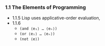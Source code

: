 ### 1.1 The Elements of Programming

- 1.1.5 Lisp uses applicative-order evaluation,
- 1.1.6
  - `(and ⟨e₁⟩ … ⟨eₙ⟩)`
  - `(or ⟨e₁⟩ … ⟨eₙ⟩)`
  - `(not ⟨e⟩)`
